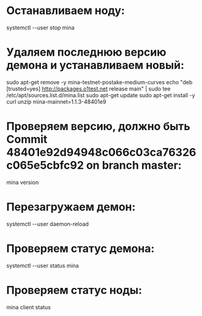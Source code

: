 # Останавливаем ноду:
systemctl --user stop mina

# Удаляем последнюю версию демона и устанавливаем новый:
sudo apt-get remove -y mina-testnet-postake-medium-curves
echo "deb [trusted=yes] http://packages.o1test.net release main" | sudo tee /etc/apt/sources.list.d/mina.list
sudo apt-get update
sudo apt-get install -y curl unzip mina-mainnet=1.1.3-48401e9

# Проверяем версию, должно быть Commit 48401e92d94948c066c03ca76326c065e5cbfc92 on branch master:
mina version

# Перезагружаем демон:
systemctl --user daemon-reload

# Проверяем статус демона:
systemctl --user status mina

# Проверяем статус ноды:
mina client status
